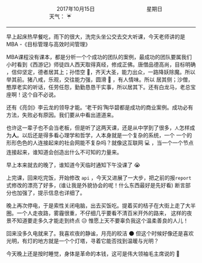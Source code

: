 &nbsp;&nbsp;&nbsp;&nbsp;&nbsp;&nbsp;&nbsp;&nbsp;&nbsp;&nbsp;&nbsp;&nbsp;&nbsp;&nbsp;&nbsp;&nbsp;&nbsp;&nbsp;
&nbsp;&nbsp;&nbsp;&nbsp;&nbsp;&nbsp;&nbsp;&nbsp;&nbsp;&nbsp;&nbsp;&nbsp;&nbsp;&nbsp;           2017年10月15日
&nbsp;&nbsp;&nbsp;&nbsp;&nbsp;&nbsp;&nbsp;&nbsp;&nbsp;&nbsp;&nbsp;&nbsp;&nbsp;&nbsp;&nbsp;&nbsp;&nbsp;&nbsp;
&nbsp;&nbsp;&nbsp;&nbsp;&nbsp;&nbsp;&nbsp;&nbsp;&nbsp;&nbsp;&nbsp;&nbsp;&nbsp;&nbsp;                星期日
&nbsp;&nbsp;&nbsp;&nbsp;&nbsp;&nbsp;&nbsp;&nbsp;&nbsp;&nbsp;&nbsp;&nbsp;&nbsp;&nbsp;&nbsp;&nbsp;&nbsp;&nbsp;
&nbsp;&nbsp;&nbsp;&nbsp;&nbsp;&nbsp;&nbsp;&nbsp;&nbsp;&nbsp;&nbsp;&nbsp;&nbsp;&nbsp;&nbsp;&nbsp;&nbsp;&nbsp;
&nbsp;&nbsp;&nbsp;&nbsp;&nbsp;&nbsp;&nbsp;&nbsp;&nbsp;                                       天气： :umbrella:
***        
          
早上起床热早餐吃，雨下的很大，洗完头坐公交去交大听课，今天老师讲的是 MBA -《目标管理与高效时间管理》

MBA课程没有课本，都是分析一个个成功的团队的案例，最成功的团队要属我们小时看到《西游记》师徒四人西天取得真经，修成正佛。唐僧品德高尚，目标明确
，信仰坚定，德者居其上；孙悟空 :monkey:，齐天大圣，能力出众，一路降妖除魔。所以举其前。猪八戒，乐观，交往能力强，圆滑 :pig: ，有人情味。所以
居其侧；沙僧，憨厚老实的听话，任劳任怨，勤勤恳恳干实事，所以居其下。还有白龙马，老总宝座啊！这个自不必说。

还有《亮剑》李云龙的领导才能。‘老干妈’陶华碧都是成功的商业案例。成功必有方法，失败必有原因。我们要从中看出道道来。

也许这一辈子也不会当老板，但是听了这两天课，还是从中学到了很多，`人`怎样成为**人**。以后还是得多看心理学和哲学，人本身就是一个复杂的系统，一个
一个的形形色色的人连接起来的社会网能不复杂吗？就像这互联网 :computer: ，当一个一个节点连接起来，谁知道会创造出什么不可知的力量来。

早上本来就去的晚了，谁知道今天临时通知下午没课了 :sob:

上完课，回来吃完饭，开始修改 `api`  ，今天又进展了一大步，把之前的报`report`式修改的漂亮了好多，(谁让我是外貌协会的呢！什么东西最好是先好看)
断言部分也加强了，提示信息也详细了。

晚上再次停电，于是索性关闭电脑，出去买饭吃。提着买的桔子在大街上走了大半圈。一个人走夜路，雾霾很重，不仔细几乎要看不清百米开外的路来，
这样的夜景不知道要走多久才能走到终点 :disappointed_relieved:  惟愿上天不要辜负我这个温柔善良的人儿！

回来没多久电就来了。我喜欢夜的静谧，月亮的皎洁 :new_moon: 但这个时候好像还是喜欢光明，有灯的地方就是一个个灯塔，寻着它能否找到温暖与光明？

今天晚上还是按时睡觉，身体是革命的本钱，这可是伟大领袖毛主席说的 :muscle:

